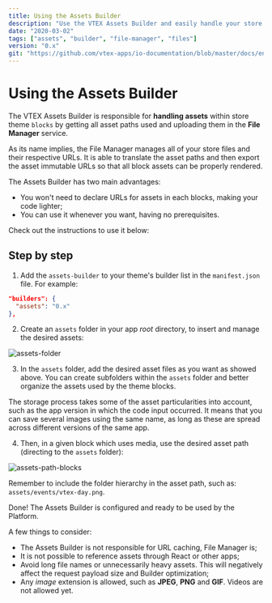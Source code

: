 ```yaml
---
title: Using the Assets Builder
description: "Use the VTEX Assets Builder and easily handle your store block's asset files."
date: "2020-03-02"
tags: ["assets", "builder", "file-manager", "files"]
version: "0.x"
git: "https://github.com/vtex-apps/io-documentation/blob/master/docs/en/Recipes/development/using-the-assets-builder.md"
---
```


# Using the Assets Builder

The VTEX Assets Builder is responsible for **handling assets** within store theme `blocks` by getting all asset paths used and uploading them in the **File Manager** service. 

As its name implies, the File Manager manages all of your store files and their respective URLs. It is able to translate the asset paths and then export the asset immutable URLs so that all block assets can be properly rendered. 

The Assets Builder has two main advantages: 

- You won't need to declare URLs for assets in each blocks, making your code lighter;
- You can use it whenever you want, having no prerequisites. 

Check out the instructions to use it below:

## Step by step 

1. Add the `assets-builder` to your theme's builder list in the `manifest.json` file. For example:

```JSON
"builders": {
  "assets": "0.x"
},
```

2. Create an `assets` folder in your app *root* directory, to insert and manage the desired assets:

![assets-folder](https://user-images.githubusercontent.com/52087100/75712413-a6252480-5ca6-11ea-8ef6-7c54752d451f.png)

3. In the `assets` folder, add the desired asset files as you want as showed above. You can create subfolders within the `assets` folder and better organize the assets used by the theme blocks. 

<div class="alert alert-info">
The storage process takes some of the asset particularities into account, such as the app version in which the code input occurred. It means that you can save several images using the same name, as long as these are spread across different versions of the same app. 
</div>

4. Then, in a given block which uses media, use the desired asset path (directing to the `assets` folder):

![assets-path-blocks](https://user-images.githubusercontent.com/52087100/75712419-a7565180-5ca6-11ea-9afe-5ce398f7e0f4.png)

<div class="alert alert-warning">
Remember to include the folder hierarchy in the asset path, such as: <code>assets/events/vtex-day.png</code>.
</div>

Done! The Assets Builder is configured and ready to be used by the Platform. 

A few things to consider: 

- The Assets Builder is not responsible for URL caching, File Manager is; 
- It is not possible to reference assets through React or other apps; 
- Avoid long file names or unnecessarily heavy assets. This will negatively affect the request payload size and Builder optimization;
- Any *image* extension is allowed, such as **JPEG**, **PNG** and **GIF**. Videos are not allowed yet.
